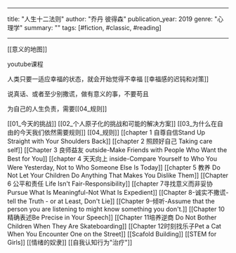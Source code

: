 

--- 
title: "人生十二法则" 
author: "乔丹 彼得森" 
publication_year: 2019
genre: "心理学" 
summary: "" 
tags: [#fiction, #classic, #reading]

---

[[意义的地图]]

youtube课程

人类只要一适应幸福的状态，就会开始觉得不幸福 [[幸福感的迟钝和对策]]

说真话、或者至少别撒谎，做有意义的事，不要苟且

为自己的人生负责，需要[[04_规则]]


[[01_今天的挑战]]
[[02_个人原子化的挑战和可能的解决方案]]
[[03_为什么在自由的今天我们依然需要规则]]
[[04_规则]]
[[chapter 1 自尊自信Stand Up Straight with Your Shoulders Back]]
[[chapter 2 照顾好自己 Taking care self]]
[[Chapter 3 良师益友 outside-Make Friends with People Who Want the Best for You]]
[[chapter 4 天天向上 inside-Compare Yourself to Who You Were Yesterday, Not to Who Someone Else Is Today]]
[[chapter 5 教养 Do Not Let Your Children Do Anything That Makes You Dislike Them]]
[[Chapter 6 公平和责任 Life Isn't Fair-Responsibility]]
[[chapter 7寻找意义而非妥协Pursue What Is Meaningful-Not What Is Expedient]]
[[Chapter 8-诚实不撒谎-tell the Truth - or at Least, Don't Lie]]
[[Chapter 9-倾听-Assume that the person you are listening to might know something you don't.]]
[[Chapter 10 精确表述Be Precise in Your Speech]]
[[Chapter 11培养逆商 Do Not Bother Children When They Are Skateboarding]]
[[Chapter 12时刻找乐子Pet a Cat When You Encounter One on the Street]]
[[Scafold Building]]
[[STEM for Girls]]
[[情绪的奴隶]]
[[自我认知行为"治疗"]]

